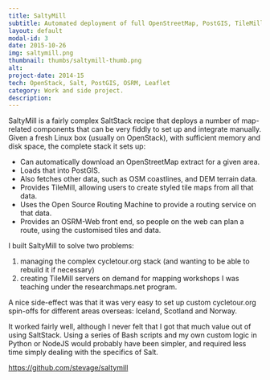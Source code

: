 ```yaml
---
title: SaltyMill
subtitle: Automated deployment of full OpenStreetMap, PostGIS, TileMill, OSRM stack.
layout: default
modal-id: 3
date: 2015-10-26
img: saltymill.png
thumbnail: thumbs/saltymill-thumb.png
alt: 
project-date: 2014-15
tech: OpenStack, Salt, PostGIS, OSRM, Leaflet
category: Work and side project.
description: 
---
```

SaltyMill is a fairly complex SaltStack recipe that deploys a number of map-related components that can be very fiddly to set up and integrate manually. Given a fresh Linux box (usually on OpenStack), with sufficient memory and disk space, the complete stack it sets up:

- Can automatically download an OpenStreetMap extract for a given area.
- Loads that into PostGIS.
- Also fetches other data, such as OSM coastlines, and DEM terrain data.
- Provides TileMill, allowing users to create styled tile maps from all that data.
- Uses the Open Source Routing Machine to provide a routing service on that data.
- Provides an OSRM-Web front end, so people on the web can plan a route, using the customised tiles and data.

I built SaltyMill to solve two problems: 

1. managing the complex cycletour.org stack (and wanting to be able to rebuild it if necessary)
2. creating TileMill servers on demand for mapping workshops I was teaching under the researchmaps.net program.

A nice side-effect was that it was very easy to set up custom cycletour.org spin-offs for different areas overseas: Iceland, Scotland and Norway.

It worked fairly well, although I never felt that I got that much value out of using SaltStack. Using a series of Bash scripts and my own custom logic in Python or NodeJS would probably have been simpler, and required less time simply dealing with the specifics of Salt.

https://github.com/stevage/saltymill